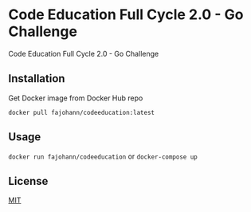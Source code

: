 # Code Education Full Cycle 2.0 - Go Challenge

Code Education Full Cycle 2.0 - Go Challenge

## Installation

Get Docker image from Docker Hub repo

```
docker pull fajohann/codeeducation:latest
```

## Usage

``` docker run fajohann/codeeducation ``` or
``` docker-compose up ```

## License
[MIT](https://choosealicense.com/licenses/mit/)
